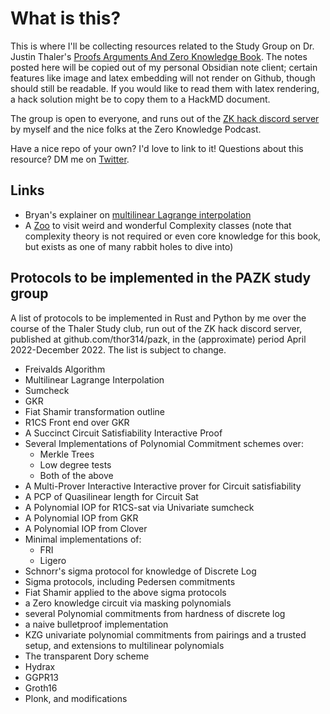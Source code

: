# What is this?
This is where I'll be collecting resources related to the Study Group on Dr. Justin Thaler's [Proofs
Arguments And Zero Knowledge
Book](https://people.cs.georgetown.edu/jthaler/ProofsArgsAndZK.pdf). The notes
posted here will be copied out of my personal Obsidian note client; certain
features like image and latex embedding will not render on Github, though should
still be readable. If you would like to read them with latex rendering, a
hack solution might be to copy them to a HackMD document. 

The group is open to everyone, and runs out of the [ZK hack discord
server](https://www.zkhack.dev/) by myself and the nice folks at the Zero Knowledge
Podcast.

Have a nice repo of your own? I'd love to link to it!
Questions about this resource? DM me on
[Twitter](https://twitter.com/cryptograthor).

## Links
- Bryan's explainer on [multilinear Lagrange interpolation](https://gist.github.com/bgillesp/4d020dde5bc04995ce21c5d5af3b55f3)
- A [Zoo](https://complexityzoo.net/Complexity_Zoo) to visit weird and wonderful Complexity classes (note that complexity theory is not required or even core knowledge for this book, but exists as one of many rabbit holes to dive into)

## Protocols to be implemented in the PAZK study group
A list of protocols to be implemented in Rust and Python by me over the course of the Thaler Study club, run out of the ZK hack discord server, published at github.com/thor314/pazk, in the (approximate) period April 2022-December 2022. The list is subject to change.

- Freivalds Algorithm
- Multilinear Lagrange Interpolation
- Sumcheck
- GKR
- Fiat Shamir transformation outline
- R1CS Front end over GKR
- A Succinct Circuit Satisfiability Interactive Proof
- Several Implementations of Polynomial Commitment schemes over:
	- Merkle Trees
	- Low degree tests
	- Both of the above
- A Multi-Prover Interactive Interactive prover for Circuit satisfiability
- A PCP of Quasilinear length for Circuit Sat
- A Polynomial IOP for R1CS-sat via Univariate sumcheck
- A Polynomial IOP from GKR
- A Polynomial IOP from Clover
- Minimal implementations of:
	- FRI
	- Ligero
- Schnorr's sigma protocol for knowledge of Discrete Log
- Sigma protocols, including Pedersen commitments
- Fiat Shamir applied to the above sigma protocols
- a Zero knowledge circuit via masking polynomials
- several Polynomial commitments from hardness of discrete log
- a naive bulletproof implementation
- KZG univariate polynomial commitments from pairings and a trusted setup, and extensions to multilinear polynomials
- The transparent Dory scheme
- Hydrax
- GGPR13
- Groth16
- Plonk, and modifications
